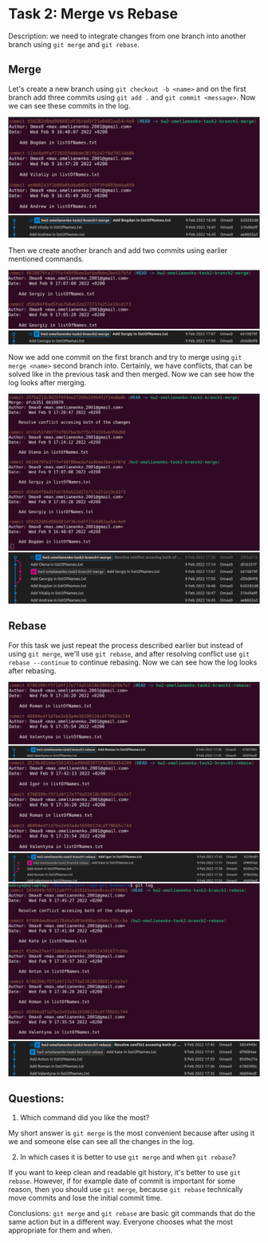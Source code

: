 # Task 2: Merge vs Rebase

Description: we need to integrate changes from one branch into another branch using
`git merge` and `git rebase`.

## Merge

Let's create a new branch using `git checkout -b <name>` and on the first branch add three
commits using `git add .` and `git commit <message>`. Now we can see these commits in the log.

![screenshot_2.1](./screenshots/task2/screenshot_2.1.png)
![screenshot_2.2](./screenshots/task2/screenshot_2.2.png)

Then we create another branch and add two commits using earlier mentioned commands.

![screenshot_2.3](./screenshots/task2/screenshot_2.3.png)
![screenshot_2.4](./screenshots/task2/screenshot_2.4.png)

Now we add one commit on the first branch and try to merge using `git merge <name>`
second branch into. Certainly, we have conflicts, that can be solved like in the previous
task and then merged. Now we can see how the log looks after merging.

![screenshot_2.5](./screenshots/task2/screenshot_2.5.png)
![screenshot_2.6](./screenshots/task2/screenshot_2.6.png)

## Rebase

For this task we just repeat the process described earlier but instead of using `git merge`, 
we'll use `git rebase`, and after resolving conflict use `git rebase --continue` to continue
rebasing. Now we can see how the log looks after rebasing.

![screenshot_2.7](./screenshots/task2/screenshot_2.7.png)
![screenshot_2.8](./screenshots/task2/screenshot_2.8.png)
![screenshot_2.9](./screenshots/task2/screenshot_2.9.png)
![screenshot_2.10](./screenshots/task2/screenshot_2.10.png)
![screenshot_2.11](./screenshots/task2/screenshot_2.11.png)
![screenshot_2.12](./screenshots/task2/screenshot_2.12.png)

## Questions: 

1. Which command did you like the most?

My short answer is `git merge` is the most convenient because after using it we and someone else
can see all the changes in the log.

2. In which cases it is better to use `git merge` and when `git rebase`?

If you want to keep clean and readable git history, it's better to use `git rebase`.
However, if for example date of commit is important for some reason, then you should
use `git merge`, because `git rebase` technically move commits and lose the initial commit time.

Conclusions: `git merge` and `git rebase` are basic git commands that do the same action
but in a different way. Everyone chooses what the most appropriate for them and when.
